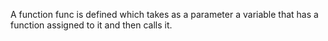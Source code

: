 A function func is defined which takes as a parameter a variable that has a function assigned to it and then calls it.